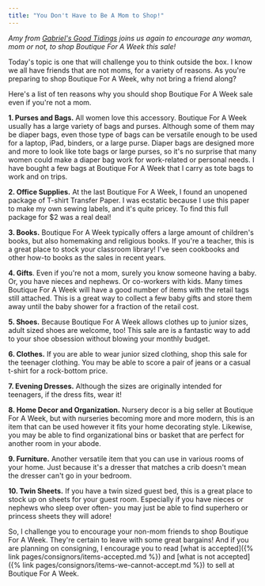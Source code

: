 ```yaml
---
title: "You Don't Have to Be A Mom to Shop!"
---
```


_Amy from_ [_Gabriel's Good Tidings_](https://gabrielsgoodtidings.blogspot.com/) _joins us again to encourage any woman, mom or not, to shop Boutique For A Week this sale!_

Today's topic is one that will challenge you to think outside the box. I know we all have friends that are not moms, for a variety of reasons. As you're preparing to shop Boutique For A Week, why not bring a friend along?

Here's a list of ten reasons why you should shop Boutique For A Week sale even if you're not a mom.

**1\. Purses and Bags.** All women love this accessory. Boutique For A Week usually has a large variety of bags and purses. Although some of them may be diaper bags, even those type of bags can be versatile enough to be used for a laptop, iPad, binders, or a large purse. Diaper bags are designed more and more to look like tote bags or large purses, so it's no surprise that many women could make a diaper bag work for work-related or personal needs. I have bought a few bags at Boutique For A Week that I carry as tote bags to work and on trips.

**2\. Office Supplies.** At the last Boutique For A Week, I found an unopened package of T-shirt Transfer Paper. I was ecstatic because I use this paper to make my own sewing labels, and it's quite pricey. To find this full package for $2 was a real deal!

**3\. Books.** Boutique For A Week typically offers a large amount of children's books, but also homemaking and religious books. If you're a teacher, this is a great place to stock your classroom library! I've seen cookbooks and other how-to books as the sales in recent years.

**4\. Gifts**. Even if you're not a mom, surely you know someone having a baby. Or, you have nieces and nephews. Or co-workers with kids. Many times Boutique For A Week will have a good number of items with the retail tags still attached. This is a great way to collect a few baby gifts and store them away until the baby shower for a fraction of the retail cost.

**5\. Shoes.** Because Boutique For A Week allows clothes up to junior sizes, adult sized shoes are welcome, too! This sale are is a fantastic way to add to your shoe obsession without blowing your monthly budget.

**6\. Clothes.** If you are able to wear junior sized clothing, shop this sale for the teenager clothing. You may be able to score a pair of jeans or a casual t-shirt for a rock-bottom price.

**7\. Evening Dresses.** Although the sizes are originally intended for teenagers, if the dress fits, wear it!

**8\. Home Decor and Organization.** Nursery decor is a big seller at Boutique For A Week, but with nurseries becoming more and more modern, this is an item that can be used however it fits your home decorating style. Likewise, you may be able to find organizational bins or basket that are perfect for another room in your abode.

**9\. Furniture.** Another versatile item that you can use in various rooms of your home. Just because it's a dresser that matches a crib doesn't mean the dresser can't go in your bedroom.

**10\. Twin Sheets.** If you have a twin sized guest bed, this is a great place to stock up on sheets for your guest room. Especially if you have nieces or nephews who sleep over often- you may just be able to find superhero or princess sheets they will adore! 

So, I challenge you to encourage your non-mom friends to shop Boutique For A Week. They're certain to leave with some great bargains! And if you are planning on consigning, I encourage you to read [what is accepted]({% link pages/consignors/items-accepted.md %}) and [what is not accepted]({% link pages/consignors/items-we-cannot-accept.md %}) to sell at Boutique For A Week.
